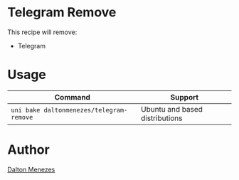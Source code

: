 # Telegram Remove

This recipe will remove:

- Telegram

# Usage

| Command | Support |
| --- | --- |
| `uni bake daltonmenezes/telegram-remove` | Ubuntu and based distributions |

# Author

[Dalton Menezes](https://github.com/uni-linux/recipes/tree/master/src/daltonmenezes)
